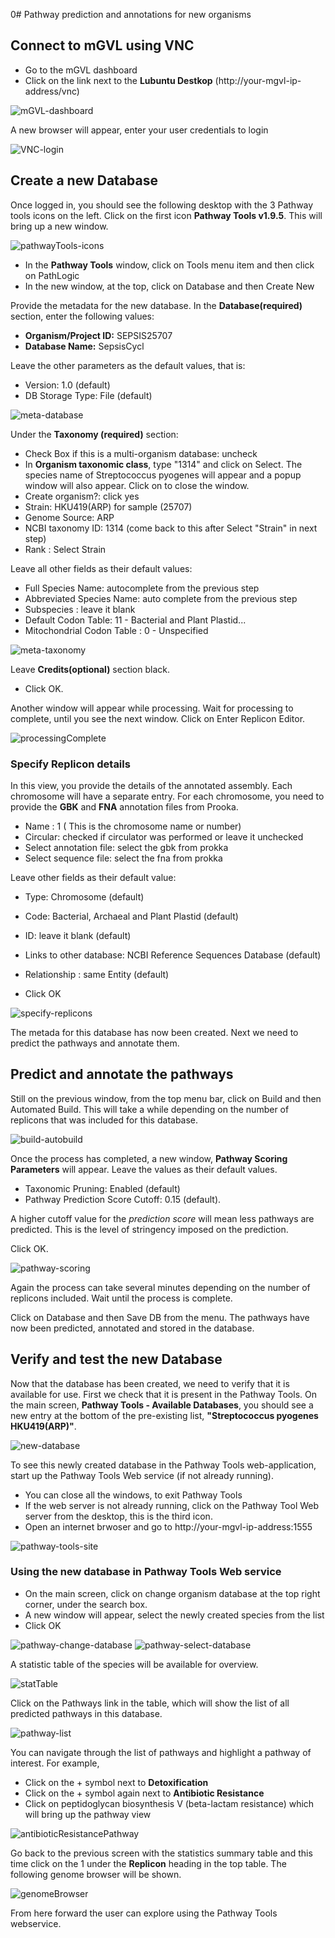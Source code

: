 0# Pathway prediction and annotations for new organisms

## Connect to mGVL using VNC

* Go to the mGVL dashboard
* Click on the link next to the __Lubuntu Destkop__ (http://your-mgvl-ip-address/vnc)

![mGVL-dashboard](images/mGVL-dashboard.png)

A new browser will appear, enter your user credentials to login

![VNC-login](images/VNC-login.png)

## Create a new Database

Once logged in, you should see the following desktop with the 3 Pathway tools icons on the left. Click on the first
icon __Pathway Tools v1.9.5__. This will bring up a new window.

![pathwayTools-icons](images/pathwayTools-icons.png)

* In the __Pathway Tools__ window, click on <ss>Tools</ss> menu item and then click on <ss>PathLogic</ss>
* In the new window, at the top, click on <ss>Database</ss> and then <ss>Create New</ss>

Provide the metadata for the new database. In the __Database(required)__ section, enter the following values:

* __Organism/Project ID:__ <ss>SEPSIS25707</ss>
* __Database Name:__ <ss>SepsisCycl</ss>

Leave the other parameters as the default values, that is:
*	Version: 1.0 (default)
*	DB Storage Type: File (default)

![meta-database](images/meta-database.png)

Under the __Taxonomy (required)__ section:

* Check Box if this is a multi-organism database: <ss>uncheck</ss>
*	In __Organism taxonomic class__, type "1314" and click on <ss>Select</ss>. The species name of Streptococcus pyogenes will appear and a popup window will also appear. Click on to close the window.
*	Create organism?: click <ss>yes</ss>
*	Strain: <ss>HKU419(ARP)</ss> for sample (25707)
*	Genome Source: <ss>ARP</ss>
* NCBI taxonomy ID: <ss>1314</ss> (come back to this after Select "Strain" in next step)
* Rank : Select <ss>Strain</ss>

Leave all other fields as their default values:

* Full Species Name: autocomplete from the previous step
*	Abbreviated Species Name: auto complete from the previous step
*	Subspecies : leave it blank
* Default Codon Table: 11 - Bacterial and Plant Plastid...
* Mitochondrial Codon Table : 0 - Unspecified

![meta-taxonomy](images/meta-taxonomy.png)

Leave __Credits(optional)__ section black.

* Click <ss>OK</ss>.

Another window will appear while processing. Wait for processing to complete, until you see the next window. Click on <ss>Enter Replicon Editor</ss>.

![processingComplete](images/processingComplete.png)

### Specify Replicon details

In this view, you provide the details of the annotated assembly. Each chromosome will have a separate entry. For each chromosome, you need to provide the __GBK__ and __FNA__ annotation files from Prooka.

*	Name : <ss>1</ss> ( This is the chromosome name or number)
*	Circular: <ss>checked</ss> if circulator was performed or leave it unchecked
*	Select annotation file: select the gbk from prokka
*	Select sequence file: select the fna from prokka

Leave other fields as their default value:

* Type: Chromosome (default)
*	Code: Bacterial, Archaeal and Plant Plastid (default)
*	ID: leave it blank (default)
*	Links to other database: NCBI Reference Sequences Database (default)
*	Relationship : same Entity (default)

*	Click <ss>OK</ss>

![specify-replicons](images/specify-replicons.png)

The metada for this database has now been created. Next we need to predict the pathways and annotate them.

## Predict and annotate the pathways

Still on the previous window, from the top menu bar, click on <ss>Build</ss> and then <ss>Automated Build</ss>. This will take a while depending on the number of replicons that was included for this database.

![build-autobuild](images/build-autobuild.png)

Once the process has completed, a new window, __Pathway Scoring Parameters__ will appear. Leave the values as their default values.

* Taxonomic Pruning: Enabled (default)
* Pathway Prediction Score Cutoff: 0.15 (default).

A higher cutoff value for the _prediction score_ will mean less pathways are predicted. This is the level of stringency imposed on the prediction.

Click <ss>OK</ss>.

![pathway-scoring](images/pathway-scoring.png)

Again the process can take several minutes depending on the number of replicons included. Wait until the process is complete.

Click on <ss>Database</ss> and then <ss>Save DB</ss> from the menu. The pathways have now been predicted, annotated and stored in the database.  

## Verify and test the new Database

Now that the database has been created, we need to verify that it is available for use. First we check that it is present in the Pathway Tools. On the main screen, __Pathway Tools - Available Databases__, you should see a new entry at the bottom of the pre-existing list, __"Streptococcus pyogenes HKU419(ARP)"__.

![new-database](images/new-database.png)

To see this newly created database in the Pathway Tools web-application, start up the Pathway Tools Web service (if not already running).

* You can close all the windows, to exit Pathway Tools
* If the web server is not already running, click on the <ss>Pathway Tool Web server</ss> from the desktop, this is the third icon.
* Open an internet brwoser and go to http://your-mgvl-ip-address:1555 

![pathway-tools-site](images/pathwaytools-website.png)

### Using the new database in Pathway Tools Web service

*	On the main screen, click on <ss>change organism database</ss> at the top right corner, under the search box. 
*	A new window will appear, select the newly created species from the list
*	Click <ss>OK</ss>

![pathway-change-database](images/changeDatabase.png)
![pathway-select-database](images/selectDatabase.png)
 
A statistic table of the species will be available for overview. 

![statTable](images/statTable.png)

Click on the <ss>Pathways</ss> link in the table, which will show the list of all predicted pathways in this database.

![pathway-list](images/pathwayList.png)

You can navigate through the list of pathways and highlight a pathway of interest. For example, 

* Click on the <ss>+</ss> symbol next to __Detoxification__
* Click on the <ss>+</ss> symbol again next to __Antibiotic Resistance__
* Click on <ss>peptidoglycan biosynthesis V (beta-lactam resistance)</ss> which will bring up the pathway view  

![antibioticResistancePathway](images/antibioticResistancePathway.png)
 
Go back to the previous screen with the statistics summary table and this time click on the <ss>1</ss> under the __Replicon__ heading in the top table. The following genome browser will be shown.
 
![genomeBrowser](images/genomeBrowser.png)

From here forward the user can explore using the Pathway Tools webservice.

